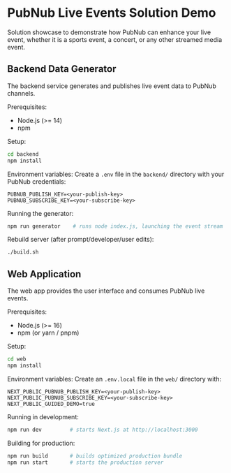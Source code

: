 # PubNub Live Events Solution Demo

Solution showcase to demonstrate how PubNub can enhance your live event, whether it is a sports event, a concert, or any other streamed media event.

## Backend Data Generator

The backend service generates and publishes live event data to PubNub channels.

Prerequisites:
- Node.js (>= 14)
- npm

Setup:
```bash
cd backend
npm install
```

Environment variables:
Create a `.env` file in the `backend/` directory with your PubNub credentials:
```
PUBNUB_PUBLISH_KEY=<your-publish-key>
PUBNUB_SUBSCRIBE_KEY=<your-subscribe-key>
```

Running the generator:
```bash
npm run generator    # runs node index.js, launching the event stream
```

Rebuild server (after prompt/developer/user edits):
```bash
./build.sh
```

## Web Application

The web app provides the user interface and consumes PubNub live events.

Prerequisites:
- Node.js (>= 16)
- npm (or yarn / pnpm)

Setup:
```bash
cd web
npm install
```

Environment variables:
Create an `.env.local` file in the `web/` directory with:
```
NEXT_PUBLIC_PUBNUB_PUBLISH_KEY=<your-publish-key>
NEXT_PUBLIC_PUBNUB_SUBSCRIBE_KEY=<your-subscribe-key>
NEXT_PUBLIC_GUIDED_DEMO=true
```

Running in development:
```bash
npm run dev         # starts Next.js at http://localhost:3000
```

Building for production:
```bash
npm run build       # builds optimized production bundle
npm run start       # starts the production server
```
